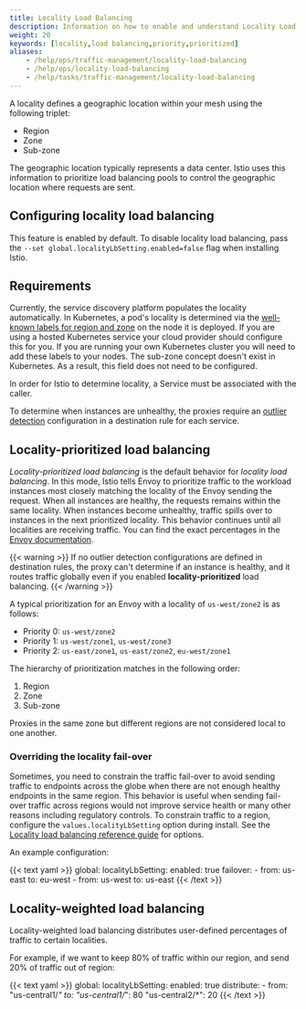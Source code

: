 ```yaml
---
title: Locality Load Balancing
description: Information on how to enable and understand Locality Load Balancing.
weight: 20
keywords: [locality,load balancing,priority,prioritized]
aliases:
    - /help/ops/traffic-management/locality-load-balancing
    - /help/ops/locality-load-balancing
    - /help/tasks/traffic-management/locality-load-balancing
---
```


A locality defines a geographic location within your mesh using the following triplet:

- Region
- Zone
- Sub-zone

The geographic location typically represents a data center. Istio uses
this information to prioritize load balancing pools to control
the geographic location where requests are sent.

## Configuring locality load balancing

This feature is enabled by default. To disable locality load balancing,
pass the `--set global.localityLbSetting.enabled=false` flag when installing Istio.

## Requirements

Currently, the service discovery platform populates the locality automatically.
In Kubernetes, a pod's locality is determined via the [well-known labels for region and zone](https://kubernetes.io/docs/reference/kubernetes-api/labels-annotations-taints/#failure-domain-beta-kubernetes-io-region)
on the node it is deployed. If you are using a hosted Kubernetes service your cloud provider
should configure this for you. If you are running your own Kubernetes cluster you will need
to add these labels to your nodes. The sub-zone concept doesn't exist in Kubernetes.
As a result, this field does not need to be configured.

In order for Istio to determine locality, a Service must be associated with the caller.

To determine when instances are unhealthy, the proxies require an [outlier detection](/docs/reference/config/networking/destination-rule/#OutlierDetection)
configuration in a destination rule for each service.

## Locality-prioritized load balancing

_Locality-prioritized load balancing_ is the default behavior for _locality load balancing_.
In this mode, Istio tells Envoy to prioritize traffic to the workload instances most closely matching
the locality of the Envoy sending the request. When all instances are healthy, the requests
remains within the same locality. When instances become unhealthy, traffic spills over to
instances in the next prioritized locality. This behavior continues until all localities are
receiving traffic. You can find the exact percentages in the [Envoy documentation](https://www.envoyproxy.io/docs/envoy/latest/intro/arch_overview/upstream/load_balancing/priority).

  {{< warning >}}
  If no outlier detection configurations are defined in destination rules, the proxy can't determine if an instance is healthy, and it
  routes traffic globally even if you enabled **locality-prioritized** load balancing.
  {{< /warning >}}

A typical prioritization for an Envoy with a locality of `us-west/zone2` is as follows:

- Priority 0: `us-west/zone2`
- Priority 1: `us-west/zone1`, `us-west/zone3`
- Priority 2: `us-east/zone1`, `us-east/zone2`, `eu-west/zone1`

The hierarchy of prioritization matches in the following order:

1. Region
1. Zone
1. Sub-zone

Proxies in the same zone but different regions are not considered local to one another.

### Overriding the locality fail-over

Sometimes, you need to constrain the traffic fail-over to avoid sending traffic to
endpoints across the globe when there are not enough healthy endpoints in the
same region. This behavior is useful when sending fail-over traffic across regions
would not improve service health or many other reasons including regulatory controls.
To constrain traffic to a region, configure the `values.localityLbSetting` option during install. See the
[Locality load balancing reference guide](/docs/reference/config/networking/destination-rule#LocalityLoadBalancerSetting)
for options.

An example configuration:

{{< text yaml >}}
global:
  localityLbSetting:
    enabled: true
    failover:
    - from: us-east
      to: eu-west
    - from: us-west
      to: us-east
{{< /text >}}

## Locality-weighted load balancing

Locality-weighted load balancing distributes user-defined percentages of traffic to certain localities.

For example, if we want to keep 80% of traffic within our region, and send 20% of traffic out of region:

{{< text yaml >}}
global:
  localityLbSetting:
    enabled: true
    distribute:
    - from: "us-central1/*"
      to:
        "us-central1/*": 80
        "us-central2/*": 20
{{< /text >}}
